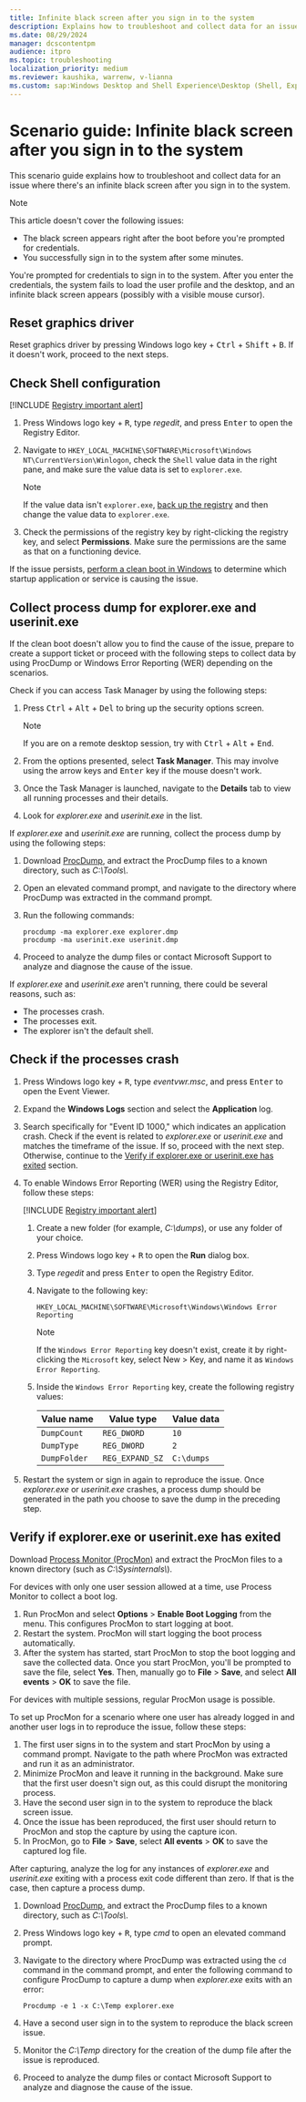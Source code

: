 ```yaml
---
title: Infinite black screen after you sign in to the system
description: Explains how to troubleshoot and collect data for an issue where there's an infinite black screen after you sign in to the system.
ms.date: 08/29/2024
manager: dcscontentpm
audience: itpro
ms.topic: troubleshooting
localization_priority: medium
ms.reviewer: kaushika, warrenw, v-lianna
ms.custom: sap:Windows Desktop and Shell Experience\Desktop (Shell, Explorer.exe init, themes, colors, icons, recycle bin), csstroubleshoot
---
```

# Scenario guide: Infinite black screen after you sign in to the system

This scenario guide explains how to troubleshoot and collect data for an issue where there's an infinite black screen after you sign in to the system.

> [!NOTE]
> This article doesn't cover the following issues:
>
> - The black screen appears right after the boot before you're prompted for credentials.
> - You successfully sign in to the system after some minutes.

You're prompted for credentials to sign in to the system. After you enter the credentials, the system fails to load the user profile and the desktop, and an infinite black screen appears (possibly with a visible mouse cursor).

## Reset graphics driver

Reset graphics driver by pressing Windows logo key + <kbd>Ctrl</kbd> + <kbd>Shift</kbd> + <kbd>B</kbd>. If it doesn't work, proceed to the next steps.

## Check Shell configuration

[!INCLUDE [Registry important alert](../../includes/registry-important-alert.md)]

1. Press Windows logo key + <kbd>R</kbd>, type *regedit*, and press <kbd>Enter</kbd> to open the Registry Editor.
2. Navigate to `HKEY_LOCAL_MACHINE\SOFTWARE\Microsoft\Windows NT\CurrentVersion\Winlogon`, check the `Shell` value data in the right pane, and make sure the value data is set to `explorer.exe`.

    > [!NOTE]
    > If the value data isn't `explorer.exe`, [back up the registry](https://support.microsoft.com/help/322756) and then change the value data to `explorer.exe`.

3. Check the permissions of the registry key by right-clicking the registry key, and select **Permissions**. Make sure the permissions are the same as that on a functioning device.

If the issue persists, [perform a clean boot in Windows](https://support.microsoft.com/topic/how-to-perform-a-clean-boot-in-windows-da2f9573-6eec-00ad-2f8a-a97a1807f3dd) to determine which startup application or service is causing the issue.

## Collect process dump for explorer.exe and userinit.exe

If the clean boot doesn't allow you to find the cause of the issue, prepare to create a support ticket or proceed with the following steps to collect data by using ProcDump or Windows Error Reporting (WER) depending on the scenarios.

Check if you can access Task Manager by using the following steps:

1. Press <kbd>Ctrl</kbd> + <kbd>Alt</kbd> + <kbd>Del</kbd> to bring up the security options screen.

    > [!NOTE]
    > If you are on a remote desktop session, try with <kbd>Ctrl</kbd> + <kbd>Alt</kbd> + <kbd>End</kbd>.

2. From the options presented, select **Task Manager**. This may involve using the arrow keys and <kbd>Enter</kbd> key if the mouse doesn't work.
3. Once the Task Manager is launched, navigate to the **Details** tab to view all running processes and their details.
4. Look for *explorer.exe* and *userinit.exe* in the list.

If *explorer.exe* and *userinit.exe* are running, collect the process dump by using the following steps:

1. Download [ProcDump](https://learn.microsoft.com/sysinternals/downloads/procdump), and extract the ProcDump files to a known directory, such as *C:\\Tools\\*.
2. Open an elevated command prompt, and navigate to the directory where ProcDump was extracted in the command prompt.
3. Run the following commands:

    ```console
    procdump -ma explorer.exe explorer.dmp
    procdump -ma userinit.exe userinit.dmp
    ```

4. Proceed to analyze the dump files or contact Microsoft Support to analyze and diagnose the cause of the issue.

If *explorer.exe* and *userinit.exe* aren't running, there could be several reasons, such as:

- The processes crash.
- The processes exit.
- The explorer isn't the default shell.

## Check if the processes crash

1. Press Windows logo key + <kbd>R</kbd>, type *eventvwr.msc*, and press <kbd>Enter</kbd> to open the Event Viewer.
2. Expand the **Windows Logs** section and select the **Application** log.
3. Search specifically for "Event ID 1000," which indicates an application crash. Check if the event is related to *explorer.exe* or *userinit.exe* and matches the timeframe of the issue. If so, proceed with the next step. Otherwise, continue to the [Verify if explorer.exe or userinit.exe has exited](#verify-if-explorerexe-or-userinitexe-has-exited) section.
4. To enable Windows Error Reporting (WER) using the Registry Editor, follow these steps:

    [!INCLUDE [Registry important alert](../../includes/registry-important-alert.md)]

    1. Create a new folder (for example, *C:\\dumps*), or use any folder of your choice.
    2. Press Windows logo key + <kbd>R</kbd> to open the **Run** dialog box.
    3. Type *regedit* and press <kbd>Enter</kbd> to open the Registry Editor.
    4. Navigate to the following key:

        `HKEY_LOCAL_MACHINE\SOFTWARE\Microsoft\Windows\Windows Error Reporting`

        > [!NOTE]
        > If the `Windows Error Reporting` key doesn't exist, create it by right-clicking the `Microsoft` key, select New > Key, and name it as `Windows Error Reporting`.

    5. Inside the `Windows Error Reporting` key, create the following registry values:

        |Value name  |Value type  |Value data  |
        |---------|---------|---------|
        |`DumpCount`     |`REG_DWORD`         |`10`         |
        |`DumpType`     |`REG_DWORD`         |`2`         |
        |`DumpFolder`     |`REG_EXPAND_SZ`         |`C:\dumps`         |

5. Restart the system or sign in again to reproduce the issue. Once *explorer.exe* or *userinit.exe* crashes, a process dump should be generated in the path you choose to save the dump in the preceding step.

## Verify if explorer.exe or userinit.exe has exited

Download [Process Monitor (ProcMon)](https://learn.microsoft.com/sysinternals/downloads/procmon) and extract the ProcMon files to a known directory (such as *C:\\Sysinternals\\*).

For devices with only one user session allowed at a time, use Process Monitor to collect a boot log.

1. Run ProcMon and select **Options** > **Enable Boot Logging** from the menu. This configures ProcMon to start logging at boot.
2. Restart the system. ProcMon will start logging the boot process automatically.
3. After the system has started, start ProcMon to stop the boot logging and save the collected data. Once you start ProcMon, you'll be prompted to save the file, select **Yes**. Then, manually go to **File** > **Save**, and select **All events** > **OK** to save the file.

For devices with multiple sessions, regular ProcMon usage is possible.

To set up ProcMon for a scenario where one user has already logged in and another user logs in to reproduce the issue, follow these steps:

1. The first user signs in to the system and start ProcMon by using a command prompt. Navigate to the path where ProcMon was extracted and run it as an administrator.
2. Minimize ProcMon and leave it running in the background. Make sure that the first user doesn't sign out, as this could disrupt the monitoring process.
3. Have the second user sign in to the system to reproduce the black screen issue.
4. Once the issue has been reproduced, the first user should return to ProcMon and stop the capture by using the capture icon.
5. In ProcMon, go to **File** > **Save**, select **All events** > **OK** to save the captured log file.

After capturing, analyze the log for any instances of *explorer.exe* and *userinit.exe* exiting with a process exit code different than zero. If that is the case, then capture a process dump.

1. Download [ProcDump](https://learn.microsoft.com/sysinternals/downloads/procdump), and extract the ProcDump files to a known directory, such as *C:\\Tools\\*.
2. Press Windows logo key + <kbd>R</kbd>, type *cmd* to open an elevated command prompt.
3. Navigate to the directory where ProcDump was extracted using the `cd` command in the command prompt, and enter the following command to configure ProcDump to capture a dump when *explorer.exe* exits with an error:

    ```console
    Procdump -e 1 -x C:\Temp explorer.exe
    ```

4. Have a second user sign in to the system to reproduce the black screen issue.
5. Monitor the *C:\\Temp* directory for the creation of the dump file after the issue is reproduced.
6. Proceed to analyze the dump files or contact Microsoft Support to analyze and diagnose the cause of the issue.
